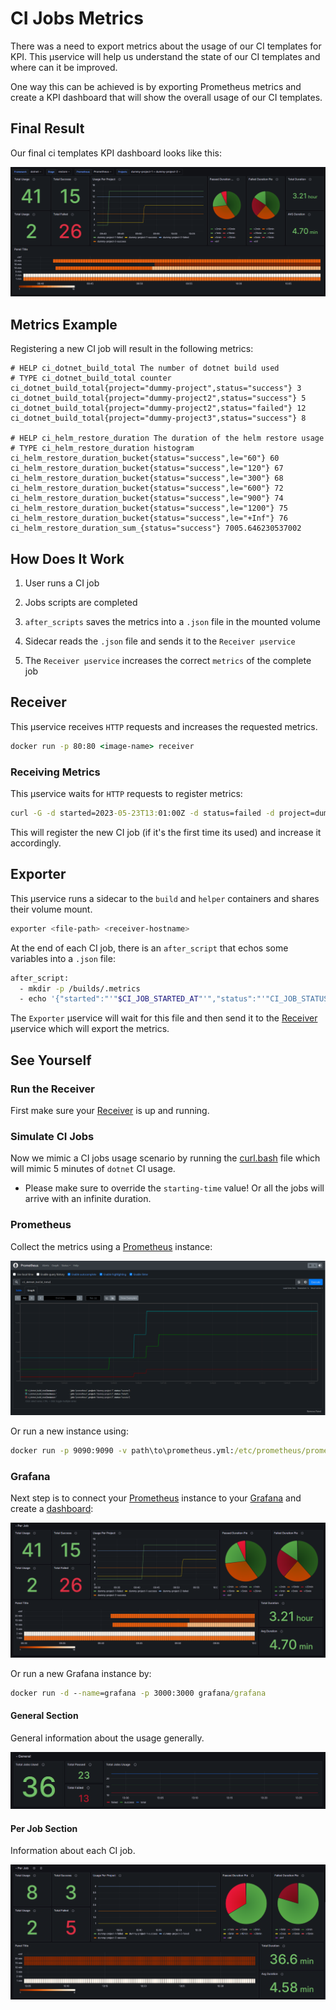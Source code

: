 # CI Jobs Metrics

There was a need to export metrics about the usage of our CI templates for KPI. This µservice will help us understand the state of our CI templates and where can it be improved.

One way this can be achieved is by exporting Prometheus metrics and create a KPI dashboard that will show the overall usage of our CI templates.

## Final Result

Our final ci templates KPI dashboard looks like this:

![KPI dashboard gif](/docs/images/kpi-example.gif)

## Metrics Example

Registering a new CI job will result in the following metrics:

```prometheus
# HELP ci_dotnet_build_total The number of dotnet build used
# TYPE ci_dotnet_build_total counter
ci_dotnet_build_total{project="dummy-project",status="success"} 3
ci_dotnet_build_total{project="dummy-project2",status="success"} 5
ci_dotnet_build_total{project="dummy-project2",status="failed"} 12
ci_dotnet_build_total{project="dummy-project3",status="success"} 8

# HELP ci_helm_restore_duration The duration of the helm restore usage
# TYPE ci_helm_restore_duration histogram
ci_helm_restore_duration_bucket{status="success",le="60"} 60
ci_helm_restore_duration_bucket{status="success",le="120"} 67
ci_helm_restore_duration_bucket{status="success",le="300"} 68
ci_helm_restore_duration_bucket{status="success",le="600"} 72
ci_helm_restore_duration_bucket{status="success",le="900"} 74
ci_helm_restore_duration_bucket{status="success",le="1200"} 75
ci_helm_restore_duration_bucket{status="success",le="+Inf"} 76
ci_helm_restore_duration_sum_{status="success"} 7005.646230537002
```

## How Does It Work

1. User runs a CI job

1. Jobs scripts are completed

1. `after_scripts` saves the metrics into a `.json` file in the mounted volume

1. Sidecar reads the `.json` file and sends it to the `Receiver µservice`

1. The `Receiver µservice` increases the correct `metrics` of the complete job

## Receiver

This µservice receives `HTTP` requests and increases the requested metrics.

```cmd
docker run -p 80:80 <image-name> receiver
```

### Receiving Metrics

This µservice waits for `HTTP` requests to register metrics:

```cmd
curl -G -d started=2023-05-23T13:01:00Z -d status=failed -d project=dummy-project -d name=dotnet_build http://localhost:80/jobs
```

This will register the new CI job (if it's the first time its used) and increase it accordingly.

## Exporter

This µservice runs a sidecar to the `build` and `helper` containers and shares their volume mount.

```sh
exporter <file-path> <receiver-hostname>
```

At the end of each CI job, there is an `after_script` that echos some variables into a `.json` file:

```sh
after_script:
  - mkdir -p /builds/.metrics
  - echo '{"started":"'"$CI_JOB_STARTED_AT"'","status":"'"CI_JOB_STATUS"'","project":"'"CI_PROJECT_PATH"'","name":"'"$CI_JOB_NAME"'"}' > /builds/.metrics/metrics.json
```

The `Exporter` µservice will wait for this file and then send it to the [Receiver](/README.md/#receiver) µservice which will export the metrics.

## See Yourself

### Run the Receiver

First make sure your [Receiver](/README.md/#receiver) is up and running.

### Simulate CI Jobs

Now we mimic a CI jobs usage scenario by running the [curl.bash](/docs/curl.sh) file which will mimic 5 minutes of `dotnet` CI usage.

- Please make sure to override the `starting-time` value! Or all the jobs will arrive with an infinite duration.

### Prometheus

Collect the metrics using a [Prometheus](https://prometheus.io/) instance:

![Prometheus Query](/docs/images/prometheus-dotnet-build-example.PNG)

Or run a new instance using:

```cmd
docker run -p 9090:9090 -v path\to\prometheus.yml:/etc/prometheus/prometheus.yml prom/prometheus
```

### Grafana

Next step is to connect your [Prometheus](https://prometheus.io/) instance to your [Grafana](https://grafana.com/) and create a [dashboard](/dashboards/ci-jobs-status.json):

![Grafana Dashboard](/docs/images/grafana-dotnet-restore-example.PNG)

Or run a new Grafana instance by:

```cmd
docker run -d --name=grafana -p 3000:3000 grafana/grafana
```

#### General Section

General information about the usage generally.

![general row](/docs/images/general-section.PNG)

#### Per Job Section

Information about each CI job.

![per job](/docs/images/per-job.PNG)
